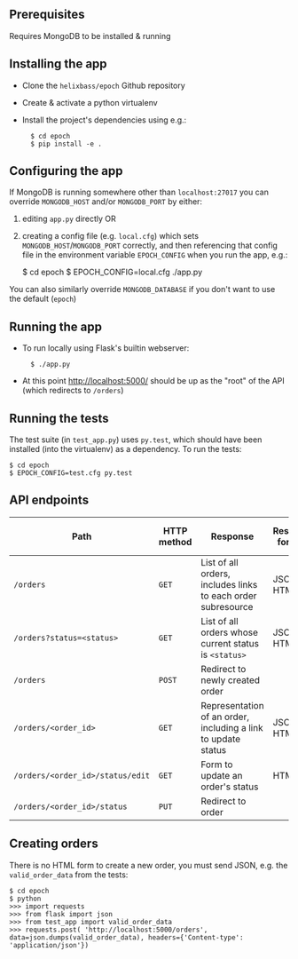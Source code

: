 Prerequisites
-------------
Requires MongoDB to be installed & running

Installing the app
------------------

- Clone the `helixbass/epoch` Github repository

- Create & activate a python virtualenv

- Install the project's dependencies using e.g.:

        $ cd epoch
        $ pip install -e .

Configuring the app
-------------------

If MongoDB is running somewhere other than `localhost:27017` you can override `MONGODB_HOST` and/or `MONGODB_PORT` by either:
  1. editing `app.py` directly OR
  2. creating a config file (e.g. `local.cfg`) which sets `MONGODB_HOST`/`MONGODB_PORT` correctly, and then referencing that config file in the environment variable `EPOCH_CONFIG` when you run the app, e.g.:

        $ cd epoch
        $ EPOCH_CONFIG=local.cfg ./app.py

You can also similarly override `MONGODB_DATABASE` if you don't want to use the default (`epoch`)

Running the app
---------------

- To run locally using Flask's builtin webserver:

        $ ./app.py

- At this point <http://localhost:5000/> should be up as the "root" of the API (which redirects to `/orders`)

Running the tests
-----------------

The test suite (in `test_app.py`) uses `py.test`, which should have been installed (into the virtualenv) as a dependency. To run the tests:

    $ cd epoch
    $ EPOCH_CONFIG=test.cfg py.test

API endpoints
-------------

| Path                             | HTTP method | Response                                                     | Response formats | Request body formats |
| -------------------------------- | ----------- | ------------------------------------------------------------ | ---------------- | -------------------- |
| `/orders`                        | `GET`       | List of all orders, includes links to each order subresource | JSON, HTML       |                      |
| `/orders?status=<status>`        | `GET`       | List of all orders whose current status is `<status>`        | JSON, HTML       |                      |
| `/orders`                        | `POST`      | Redirect to newly created order                              |                  | JSON                 |
| `/orders/<order_id>`             | `GET`       | Representation of an order, including a link to update status| JSON, HTML       |                      |
| `/orders/<order_id>/status/edit` | `GET`       | Form to update an order's status                             | HTML             |                      |
| `/orders/<order_id>/status`      | `PUT`       | Redirect to order                                            |                  | JSON, HTML           |

Creating orders
---------------

There is no HTML form to create a new order, you must send JSON, e.g. the `valid_order_data` from the tests:

    $ cd epoch
    $ python
    >>> import requests
    >>> from flask import json
    >>> from test_app import valid_order_data
    >>> requests.post( 'http://localhost:5000/orders', data=json.dumps(valid_order_data), headers={'Content-type': 'application/json'})
